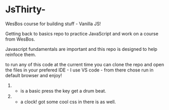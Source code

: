# JsThirty-
WesBos course for building stuff - Vanilla JS!

Getting back to basics repo to practice JavaScript and work on a course from WesBos.

Javascript fundamentals are important and this repo is designed to help reinfoce them.

to run any of this code at the current time you can clone the repo and open the files in your prefered IDE - I use VS code - from there chose run in default browser and enjoy!

1. - is a basic press the key get a drum beat. 
2. - a clock! got some cool css in there is as well.
